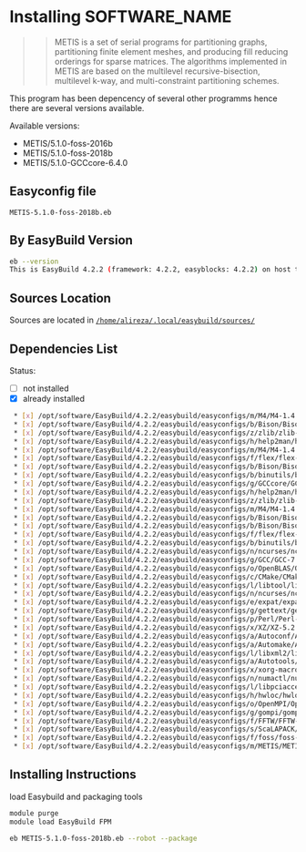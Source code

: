 # Installing SOFTWARE_NAME

>> METIS is a set of serial programs for partitioning graphs, partitioning finite element meshes, and producing fill reducing orderings for sparse matrices. The algorithms implemented in METIS are based on the multilevel recursive-bisection, multilevel k-way, and multi-constraint partitioning schemes.

This program has been depencency of several other programms hence there are several versions available.

Available versions:

* METIS/5.1.0-foss-2016b
* METIS/5.1.0-foss-2018b
* METIS/5.1.0-GCCcore-6.4.0

## Easyconfig file

`METIS-5.1.0-foss-2018b.eb`

## By EasyBuild Version

```bash
eb --version
This is EasyBuild 4.2.2 (framework: 4.2.2, easyblocks: 4.2.2) on host test1.nhpcc.iut.
```

## Sources Location

Sources are located in [`/home/alireza/.local/easybuild/sources/`](sftp://alireza@172.16.189.18/home/alireza/.local/easybuild)

## Dependencies List

Status:

* [ ] not installed
* [X] already installed

```bash
 * [x] /opt/software/EasyBuild/4.2.2/easybuild/easyconfigs/m/M4/M4-1.4.18.eb (module: M4/1.4.18)
 * [x] /opt/software/EasyBuild/4.2.2/easybuild/easyconfigs/b/Bison/Bison-3.3.2.eb (module: Bison/3.3.2)
 * [x] /opt/software/EasyBuild/4.2.2/easybuild/easyconfigs/z/zlib/zlib-1.2.11.eb (module: zlib/1.2.11)
 * [x] /opt/software/EasyBuild/4.2.2/easybuild/easyconfigs/h/help2man/help2man-1.47.4.eb (module: help2man/1.47.4)
 * [x] /opt/software/EasyBuild/4.2.2/easybuild/easyconfigs/m/M4/M4-1.4.17.eb (module: M4/1.4.17)
 * [x] /opt/software/EasyBuild/4.2.2/easybuild/easyconfigs/f/flex/flex-2.6.4.eb (module: flex/2.6.4)
 * [x] /opt/software/EasyBuild/4.2.2/easybuild/easyconfigs/b/Bison/Bison-3.0.4.eb (module: Bison/3.0.4)
 * [x] /opt/software/EasyBuild/4.2.2/easybuild/easyconfigs/b/binutils/binutils-2.30.eb (module: binutils/2.30)
 * [x] /opt/software/EasyBuild/4.2.2/easybuild/easyconfigs/g/GCCcore/GCCcore-7.3.0.eb (module: GCCcore/7.3.0)
 * [x] /opt/software/EasyBuild/4.2.2/easybuild/easyconfigs/h/help2man/help2man-1.47.4-GCCcore-7.3.0.eb (module: help2man/1.47.4-GCCcore-7.3.0)
 * [x] /opt/software/EasyBuild/4.2.2/easybuild/easyconfigs/z/zlib/zlib-1.2.11-GCCcore-7.3.0.eb (module: zlib/1.2.11-GCCcore-7.3.0)
 * [x] /opt/software/EasyBuild/4.2.2/easybuild/easyconfigs/m/M4/M4-1.4.18-GCCcore-7.3.0.eb (module: M4/1.4.18-GCCcore-7.3.0)
 * [x] /opt/software/EasyBuild/4.2.2/easybuild/easyconfigs/b/Bison/Bison-3.0.4-GCCcore-7.3.0.eb (module: Bison/3.0.4-GCCcore-7.3.0)
 * [x] /opt/software/EasyBuild/4.2.2/easybuild/easyconfigs/b/Bison/Bison-3.0.5-GCCcore-7.3.0.eb (module: Bison/3.0.5-GCCcore-7.3.0)
 * [x] /opt/software/EasyBuild/4.2.2/easybuild/easyconfigs/f/flex/flex-2.6.4-GCCcore-7.3.0.eb (module: flex/2.6.4-GCCcore-7.3.0)
 * [x] /opt/software/EasyBuild/4.2.2/easybuild/easyconfigs/b/binutils/binutils-2.30-GCCcore-7.3.0.eb (module: binutils/2.30-GCCcore-7.3.0)
 * [x] /opt/software/EasyBuild/4.2.2/easybuild/easyconfigs/n/ncurses/ncurses-6.1-GCCcore-7.3.0.eb (module: ncurses/6.1-GCCcore-7.3.0)
 * [x] /opt/software/EasyBuild/4.2.2/easybuild/easyconfigs/g/GCC/GCC-7.3.0-2.30.eb (module: GCC/7.3.0-2.30)
 * [x] /opt/software/EasyBuild/4.2.2/easybuild/easyconfigs/o/OpenBLAS/OpenBLAS-0.3.1-GCC-7.3.0-2.30.eb (module: OpenBLAS/0.3.1-GCC-7.3.0-2.30)
 * [x] /opt/software/EasyBuild/4.2.2/easybuild/easyconfigs/c/CMake/CMake-3.11.4-GCCcore-7.3.0.eb (module: CMake/3.11.4-GCCcore-7.3.0)
 * [x] /opt/software/EasyBuild/4.2.2/easybuild/easyconfigs/l/libtool/libtool-2.4.6-GCCcore-7.3.0.eb (module: libtool/2.4.6-GCCcore-7.3.0)
 * [x] /opt/software/EasyBuild/4.2.2/easybuild/easyconfigs/n/ncurses/ncurses-6.0.eb (module: ncurses/6.0)
 * [x] /opt/software/EasyBuild/4.2.2/easybuild/easyconfigs/e/expat/expat-2.2.5-GCCcore-7.3.0.eb (module: expat/2.2.5-GCCcore-7.3.0)
 * [x] /opt/software/EasyBuild/4.2.2/easybuild/easyconfigs/g/gettext/gettext-0.19.8.1.eb (module: gettext/0.19.8.1)
 * [x] /opt/software/EasyBuild/4.2.2/easybuild/easyconfigs/p/Perl/Perl-5.28.0-GCCcore-7.3.0.eb (module: Perl/5.28.0-GCCcore-7.3.0)
 * [x] /opt/software/EasyBuild/4.2.2/easybuild/easyconfigs/x/XZ/XZ-5.2.4-GCCcore-7.3.0.eb (module: XZ/5.2.4-GCCcore-7.3.0)
 * [x] /opt/software/EasyBuild/4.2.2/easybuild/easyconfigs/a/Autoconf/Autoconf-2.69-GCCcore-7.3.0.eb (module: Autoconf/2.69-GCCcore-7.3.0)
 * [x] /opt/software/EasyBuild/4.2.2/easybuild/easyconfigs/a/Automake/Automake-1.16.1-GCCcore-7.3.0.eb (module: Automake/1.16.1-GCCcore-7.3.0)
 * [x] /opt/software/EasyBuild/4.2.2/easybuild/easyconfigs/l/libxml2/libxml2-2.9.8-GCCcore-7.3.0.eb (module: libxml2/2.9.8-GCCcore-7.3.0)
 * [x] /opt/software/EasyBuild/4.2.2/easybuild/easyconfigs/a/Autotools/Autotools-20180311-GCCcore-7.3.0.eb (module: Autotools/20180311-GCCcore-7.3.0)
 * [x] /opt/software/EasyBuild/4.2.2/easybuild/easyconfigs/x/xorg-macros/xorg-macros-1.19.2-GCCcore-7.3.0.eb (module: xorg-macros/1.19.2-GCCcore-7.3.0)
 * [x] /opt/software/EasyBuild/4.2.2/easybuild/easyconfigs/n/numactl/numactl-2.0.11-GCCcore-7.3.0.eb (module: numactl/2.0.11-GCCcore-7.3.0)
 * [x] /opt/software/EasyBuild/4.2.2/easybuild/easyconfigs/l/libpciaccess/libpciaccess-0.14-GCCcore-7.3.0.eb (module: libpciaccess/0.14-GCCcore-7.3.0)
 * [x] /opt/software/EasyBuild/4.2.2/easybuild/easyconfigs/h/hwloc/hwloc-1.11.10-GCCcore-7.3.0.eb (module: hwloc/1.11.10-GCCcore-7.3.0)
 * [x] /opt/software/EasyBuild/4.2.2/easybuild/easyconfigs/o/OpenMPI/OpenMPI-3.1.1-GCC-7.3.0-2.30.eb (module: OpenMPI/3.1.1-GCC-7.3.0-2.30)
 * [x] /opt/software/EasyBuild/4.2.2/easybuild/easyconfigs/g/gompi/gompi-2018b.eb (module: gompi/2018b)
 * [x] /opt/software/EasyBuild/4.2.2/easybuild/easyconfigs/f/FFTW/FFTW-3.3.8-gompi-2018b.eb (module: FFTW/3.3.8-gompi-2018b)
 * [x] /opt/software/EasyBuild/4.2.2/easybuild/easyconfigs/s/ScaLAPACK/ScaLAPACK-2.0.2-gompi-2018b-OpenBLAS-0.3.1.eb (module: ScaLAPACK/2.0.2-gompi-2018b-OpenBLAS-0.3.1)
 * [x] /opt/software/EasyBuild/4.2.2/easybuild/easyconfigs/f/foss/foss-2018b.eb (module: foss/2018b)
 * [x] /opt/software/EasyBuild/4.2.2/easybuild/easyconfigs/m/METIS/METIS-5.1.0-foss-2018b.eb (module: METIS/5.1.0-foss-2018b)
```

## Installing Instructions

load Easybuild and packaging tools

```bash
module purge
module load EasyBuild FPM

eb METIS-5.1.0-foss-2018b.eb --robot --package
```
